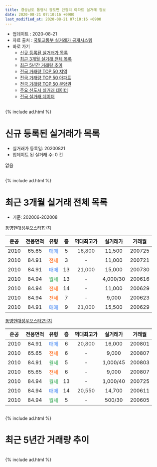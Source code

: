 ```yaml
---
title: 경상남도 통영시 광도면 안정리 아파트 실거래 정보
date: 2020-08-21 07:10:16 +0900
last_modified_at: 2020-08-21 07:10:16 +0900
---
```


* 업데이트 : 2020-08-21
* 자료 출처 : [국토교통부 실거래가 공개시스템](http://rt.molit.go.kr)
* 바로 가기
    * [신규 등록된 실거래가 목록](#신규-등록된-실거래가-목록)
    * [최근 3개월 실거래 전체 목록](#최근-3개월-실거래-전체-목록)
    * [최근 5년간 거래량 추이](#최근-5년간-거래량-추이)
    * [전국 거래량 TOP 50 지역](https://inasie.github.io/apt-trade-info/최근-3개월-전국에서-가장-거래가-많이-발생한-지역)
    * [전국 거래량 TOP 50 아파트](https://inasie.github.io/apt-trade-info/최근-3개월-전국에서-가장-거래가-많이-발생한-아파트)
    * [전국 거래량 TOP 50 분양권](https://inasie.github.io/apt-trade-info/최근-3개월-전국에서-가장-거래가-많이-발생한-분양권)
    * [주요 신도시 실거래 데이터](https://inasie.github.io/apt-trade-info/주요-신도시)
    * [전국 실거래 데이터](https://inasie.github.io/apt-trade-info/전국)
<br>
{% include ad.html %}
<br>

# 신규 등록된 실거래가 목록
* 실거래가 등록일: 20200821
* 업데이트 된 실거래 수: 0 건

없음

<br>
{% include ad.html %}
<br>

# 최근 3개월 실거래 전체 목록
* 기준: 202006-202008


[통영현대성우오스타1단지](https://search.naver.com/search.naver?query=%EA%B2%BD%EC%83%81%EB%82%A8%EB%8F%84+%ED%86%B5%EC%98%81%EC%8B%9C+%EA%B4%91%EB%8F%84%EB%A9%B4+%EC%95%88%EC%A0%95%EB%A6%AC+%ED%86%B5%EC%98%81%ED%98%84%EB%8C%80%EC%84%B1%EC%9A%B0%EC%98%A4%EC%8A%A4%ED%83%801%EB%8B%A8%EC%A7%80)

|준공|전용면적|유형|층|역대최고가|실거래가|거래월|
|:---:|:---:|:---:|:---:|:---:|:---:|:---:|
|2010|65.65|<span style="color:#4285f3">매매</span>|5|<span style="color:#444444">16,800</span>|11,500|200725|
|2010|84.91|<span style="color:#ff5a00">전세</span>|3|<span style="color:#444444">-</span>|11,000|200721|
|2010|84.91|<span style="color:#4285f3">매매</span>|13|<span style="color:#444444">21,000</span>|15,000|200730|
|2010|84.94|<span style="color:#34a853">월세</span>|13|<span style="color:#444444">-</span>|4,000/30|200616|
|2010|84.94|<span style="color:#ff5a00">전세</span>|14|<span style="color:#444444">-</span>|11,000|200629|
|2010|84.94|<span style="color:#ff5a00">전세</span>|7|<span style="color:#444444">-</span>|9,000|200623|
|2010|84.91|<span style="color:#4285f3">매매</span>|9|<span style="color:#444444">21,000</span>|15,500|200629|

[통영현대성우오스타2단지](https://search.naver.com/search.naver?query=%EA%B2%BD%EC%83%81%EB%82%A8%EB%8F%84+%ED%86%B5%EC%98%81%EC%8B%9C+%EA%B4%91%EB%8F%84%EB%A9%B4+%EC%95%88%EC%A0%95%EB%A6%AC+%ED%86%B5%EC%98%81%ED%98%84%EB%8C%80%EC%84%B1%EC%9A%B0%EC%98%A4%EC%8A%A4%ED%83%802%EB%8B%A8%EC%A7%80)

|준공|전용면적|유형|층|역대최고가|실거래가|거래월|
|:---:|:---:|:---:|:---:|:---:|:---:|:---:|
|2010|84.91|<span style="color:#4285f3">매매</span>|6|<span style="color:#444444">20,800</span>|16,000|200801|
|2010|65.65|<span style="color:#ff5a00">전세</span>|6|<span style="color:#444444">-</span>|9,000|200807|
|2010|84.91|<span style="color:#34a853">월세</span>|5|<span style="color:#444444">-</span>|1,000/45|200803|
|2010|65.65|<span style="color:#ff5a00">전세</span>|6|<span style="color:#444444">-</span>|9,000|200807|
|2010|84.94|<span style="color:#34a853">월세</span>|13|<span style="color:#444444">-</span>|1,000/40|200725|
|2010|84.94|<span style="color:#4285f3">매매</span>|14|<span style="color:#444444">20,550</span>|14,700|200611|
|2010|84.94|<span style="color:#34a853">월세</span>|5|<span style="color:#444444">-</span>|500/30|200605|


<br>
{% include ad.html %}
<br>

# 최근 5년간 거래량 추이


<div style="width:100%;">
    <canvas id="deal_progress" height="200"></canvas>
</div>

<script>
new Chart(document.getElementById("deal_progress"), {
    type: 'line',
    data: {
        labels: ['201508','201509','201510','201511','201512','201601','201602','201603','201604','201605','201606','201607','201608','201609','201610','201611','201612','201701','201702','201703','201704','201705','201706','201707','201708','201709','201710','201711','201712','201801','201802','201803','201804','201805','201806','201807','201808','201809','201810','201811','201812','201901','201902','201903','201904','201905','201906','201907','201908','201909','201910','201911','201912','202001','202002','202003','202004','202005','202006','202007','202008'],
        datasets: [{
            label: '매매',
            pointRadius: 1,
            data: [15, 11, 8, 10, 5, 1, 4, 6, 3, 2, 9, 1, 3, 3, 4, 2, 1, 6, 3, 7, 7, 4, 5, 5, 3, 2, 4, 3, 0, 2, 4, 4, 0, 8, 5, 7, 6, 6, 6, 4, 5, 4, 7, 9, 5, 4, 3, 2, 3, 1, 11, 5, 10, 5, 8, 7, 5, 7, 2, 2, 1],
            borderColor: "rgba(255, 201, 14, 1)",
            backgroundColor: "rgba(255, 201, 14, 0.5)",
            fill: false,
            lineTension: 0
        },{
            label: '전월세',
            pointRadius: 1,
            data: [6, 2, 7, 4, 2, 8, 6, 7, 12, 5, 7, 4, 2, 11, 9, 9, 6, 8, 6, 7, 4, 5, 7, 11, 9, 6, 6, 8, 3, 4, 6, 9, 6, 10, 10, 6, 5, 7, 8, 7, 5, 11, 7, 5, 4, 7, 10, 5, 5, 7, 4, 9, 11, 8, 6, 5, 9, 4, 4, 2, 3],
            borderColor: "rgba(0, 141, 185, 1)",
            backgroundColor: "rgba(0, 141, 185, 0.5)",
            fill: false,
            lineTension: 0
        }
        ]
    },
    options: {
        responsive: true,
        title: {
            display: false
        },
        tooltips: {
            mode: 'index',
            intersect: false
        },
        hover: {
            mode: 'nearest',
            intersect: true
        },
        scales: {
            xAxes: [{
                display: true,
                scaleLabel: {
                    display: true,
                    labelString: '년/월'
                }
            }],
            yAxes: [{
                display: true,
                ticks: {
                    suggestedMin: 0,
                },
                scaleLabel: {
                    display: true,
                    labelString: '실거래 수'
                }
            }]
        }
    }
});

</script>


<br>
{% include ad.html %}
<br>

